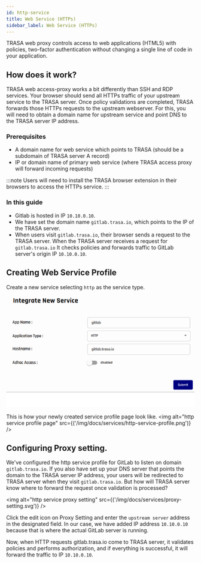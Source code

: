 ```yaml
---
id: http-service
title: Web Service (HTTPs)
sidebar_label: Web Service (HTTPs)
---
```


TRASA web proxy controls access to web applications (HTML5) with policies, two-factor authentication without changing a single line of code in your application.

## How does it work?

TRASA web access-proxy works a bit differently than SSH and RDP services.
Your browser should send all HTTPs traffic of your upstream service to the TRASA server. Once policy validations are completed, TRASA forwards those HTTPs requests to the upstream webserver. For this, you will need to obtain a domain name for upstream service and point DNS to the TRASA server IP address.

### Prerequisites

- A domain name for web service which points to TRASA (should be a subdomain of TRASA server A record)
- IP or domain name of primary web service (where TRASA access proxy will forward incoming requests)

:::note
Users will need to install the TRASA browser extension in their browsers to access the HTTPs service.
:::

### In this guide

- Gitlab is hosted in IP `10.10.0.10`.
- We have set the domain name `gitlab.trasa.io`, which points to the IP of the TRASA server.
- When users visit `gitlab.trasa.io`, their browser sends a request to the TRASA server. When the TRASA server receives a request for `gitlab.trasa.io` It checks policies and forwards traffic to GitLab server's origin IP `10.10.0.10`.

## Creating Web Service Profile

Create a new service selecting `http` as the service type.
![create web service](./create-http.png 'Integrate new web service')

This is how your newly created service profile page look like.
<img alt="http service profile page" src={('/img/docs/services/http-service-profile.png')} />


## Configuring Proxy setting.

We've configured the http service profile for GitLab to listen on domain `gitlab.trasa.io`. If you also have set up your DNS server that points the domain to the TRASA server IP address, your users will be redirected to TRASA server when they visit `gitlab.trasa.io`. But how will TRASA server know where to forward the request once validation is processed?

<img alt="http service proxy setting" src={('/img/docs/services/proxy-setting.svg')} />

Click the edit icon on Proxy Setting and enter the `upstream server` address in the designated field. In our case, we have added IP address `10.10.0.10` because that is where the actual GitLab server is running.

Now, when HTTP requests gitlab.trasa.io come to TRASA server, it validates policies and performs authorization, and if everything is successful, it will forward the traffic to IP `10.10.0.10`.
